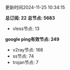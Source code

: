 更新时间2024-11-25 10:34:15

**总订阅: 22**
**总节点: 5683**
- vless节点: 13

**google ping有效节点: 249**
- v2ray节点: 168
- ss节点: 74
- trojan节点: 7
